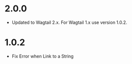 # 2.0.0

- Updated to Wagtail 2.x. For Wagtail 1.x use version 1.0.2.

# 1.0.2

- Fix Error when Link to a String
